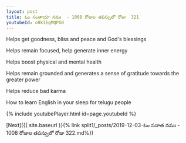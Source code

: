 ```yaml
---
layout: post
title: ఓం సంతాయా నమః  - 1008 రోజుల తపస్సులో రోజు  321
youtubeId: o8kIEgMQPG0
---
```

 
 
Helps get goodness, bliss and peace and God's blessings
 
Helps remain focused, help generate inner energy 
 
Helps boost physical and mental health 
 
Helps remain grounded and generates a sense of gratitude towards the greater power 
 
Helps reduce bad karma
 
How to learn English in your sleep for telugu people
 
 
 
 


{% include youtubePlayer.html id=page.youtubeId %}
 
[Next]({{ site.baseurl }}{% link split1/_posts/2019-12-03-ఓం సనాత నమః  - 1008 రోజుల తపస్సులో రోజు  322.md%})
 
